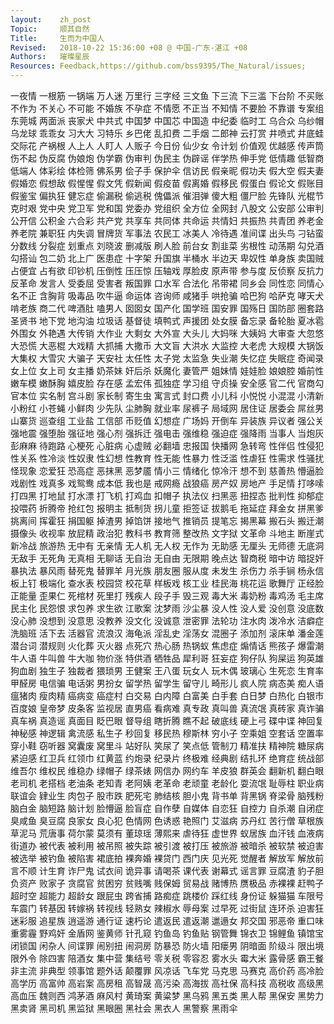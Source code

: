 ```yaml
---
layout:    zh_post
Topic:     顺其自然
Title:     生而为中国人
Revised:   2018-10-22 15:36:00 +08 @ 中国-广东-湛江 +08
Authors:   璀璨星辰
Resources: Feedback,https://github.com/bss9395/The_Natural/issues;
---
```


一夜情  一根筋  一锅端  万人迷  万里行  三字经  三文鱼  下三流  下三滥  下台阶  不买账  不作为  不关心  不可能  不婚族  不孕症  不情愿  不正当  不知情  不要脸  不靠谱  专案组  东莞城  两面派  丧家犬  中共式  中国梦  中国芯  中国造  中纪委  临时工  乌合众  乌纱帽  乌龙球  乖乖女  习大大  习特乐  乡巴佬  乱扣费  二手烟  二郎神  云打赏  井喷式  井底蛙  交际花  产祸根  人上人  人盯人  人贩子  今日份  仙少女  令计划  价值观  优越感  传声筒  伤不起  伪反腐  伪娘炮  伪学霸  伪审判  伪民主  伪辟谣  伴学热  伸手党  低情趣  低智商  低端人  体彩绘  体检筛  佛系男  侩子手  保护伞  信访民  假亲昵  假功夫  假大空  假夫妻  假婚恋  假想敌  假惺惺  假文凭  假新闻  假疫苗  假离婚  假移民  假蛋白  假论文  假账目  假鉴宝  偏执狂  健忘症  偷漏税  偷逃税  傀儡派  催泪弹  傻大粗  僵尸脸  先锋队  光棍节  克时艰  党中央  党卫军  党和国  党委办  党组织  全方位  全网封  八股文  公安部  公审判  公开信  公积金  六合彩  共产党  共享车  共同体  共命运  共情妇  共振热  共青团  养老金  养老院  兼职狂  内失调  冒牌货  军事法  农民工  冰美人  冷待遇  准间谍  出头鸟  刁钻蛮  分数线  分裂症  划重点  刘晓波  删减版  刷人脸  前台女  割韭菜  劣根性  动荡期  勾兑酒  勾搭讪  包二奶  北上广  医患症  十字架  升国旗  半桶水  半边天  卑奴性  单身族  卖国贼  占便宜  占有欲  印钞机  压倒性  压压惊  压轴戏  厚脸皮  原声带  参与度  反侦察  反抗力  反革命  发言人  受委屈  受害者  叛国罪  口水军  合法化  吊带裙  同乡会  同性恋  同情心  名不正  含胸背  吸毒品  吹牛逼  命运体  咨询师  咸猪手  哄抢骗  哈巴狗  哈萨克  哮天犬  啃老族  商二代  啤酒肚  嗑男人  囡囡女  国产化  国学班  国安罪  国殇日  国防部  圈套路  圣贤书  地下党  地沟油  垃圾话  基督徒  填鸭式  声援团  处女膜  备忘录  备轮胎  夏冰雹  外围女  外艳遇  大传销  大作业  大剩女  大外宣  大头儿  大妈咪  大姨妈  大审查  大忽悠  大恐慌  大恶棍  大戏精  大抓捕  大撒币  大文盲  大洪水  大监控  大老虎  大规模  大锅饭  大集权  大雪灾  大骗子  天安社  太任性  太子党  太监急  失业潮  失忆症  失眠症  奇闻录  女上位  女上司  女主播  奶茶妹  奸后杀  妖魔化  妻管严  姐妹情  娃娃脸  娘娘腔  婚前性  嫩车模  嫩酥胸  嬉皮脸  存在感  孟宏伟  孤独症  学习组  守贞操  安全感  官二代  官商勾  官本位  实名制  宫斗剧  家长制  寄生虫  寓言式  封口费  小儿科  小悦悦  小混混  小清新  小粉红  小苍蝇  小鲜肉  少先队  尘肺胸  就业率  尿裤子  局域网  居住证  居委会  屌丝男  山寨货  巡查组  工业盐  工信部  币贬值  幻想症  广场妈  开倒车  异装族  异议者  强公关  强地震  强堕胎  强征地  强心剂  强拆迁  强电击  强维稳  强迫症  强降雨  当事人  当炮灰  彭麻麻  待跑路  心梗死  心脏病  心虚贼  必翻墙  忠报国  快播网  急转弯  性伴侣  性侵犯  性关系  性冷淡  性奴隶  性幻想  性教育  性无能  性暴力  性泛滥  性虐狂  性需求  性骚扰  怪现象  恋爱狂  恐高症  恶抹黑  恶梦靥  情小三  情绪化  惊冷汗  想不到  慈善热  懵逼脸  戏剧性  戏真多  戏鸳鸯  成本低  我也是  戒网瘾  战狼癌  房产奴  房地产  手足情  打哆嗦  打四黑  打地鼠  打水漂  打飞机  打鸡血  扣帽子  执法仪  扫黑恶  扭捏态  批判性  抑郁症  投喂药  折腾帝  抢红包  报明主  抵制货  拐儿童  拒签证  拔鹅毛  拖延症  拜金女  拼黑爹  挑离间  挥霍狂  捐国躯  掉渣男  掉馅饼  接地气  推销员  提笔忘  揭黑幕  搬石头  搬迁潮  摄像头  收视率  放屁精  政治犯  教科书  教育筛  整改热  文字狱  文革命  斗地主  断崖式  新冷战  旅游热  无中有  无亲情  无人机  无人权  无作为  无助感  无厘头  无师德  无底洞  无敌手  无死角  无真相  无聊话  无自治  无自由  无限期  晚点达  智商税  暗中访  暗捉奸  暴执法  暴风雨  替死鬼  替罪羊  月光族  朋友圈  服从度  未发生  杀伤力  杀手锏  杨永信  板上钉  极端化  查水表  校园贷  校花草  样板戏  核工业  桂民海  桃花运  歌舞厅  正经脸  正能量  歪果仁  死棺材  死里打  残疾人  段子手  毁三观  毒大米  毒奶粉  毒鸡汤  毛主席  民主化  民怨恨  求包养  求生欲  江歌案  沈梦雨  沙尘暴  没人性  没人爱  没创意  没底数  没心肺  没想到  没意思  没教养  没文化  没诚意  泄密罪  法轮功  注水肉  泼冷水  洁癖症  洗脑班  活下去  活器官  流浪汉  海龟派  淫乱史  淫荡女  混圈子  添加剂  滚床单  潘金莲  潜台词  潜规则  火化葬  灭火器  点死穴  热心肠  热锅蚁  焦虑症  煽情话  熊孩子  爆雷潮  牛人语  牛叫兽  牛大咖  物价涨  特供酒  牺牲品  犀利哥  狂妄症  狗仔队  狗屎运  狗英雄  狗血剧  独生子  独裁者  猥琐男  王健案  王八蛋  玩女人  玩木偶  玻璃心  生死恋  生育率  甲醛房  电信骗  电话粥  男扮女  留学热  留学生  留守儿  畸形儿  疯人院  病态美  痴人语  瘟猪肉  瘦肉精  癌病变  癌症村  白交易  白内障  白富美  白手套  白日梦  白热化  白银市  百度娘  皇帝梦  皮条客  监视居  直男癌  看病难  真专政  真叫兽  真流氓  真砖家  真诈骗  真车祸  真造谣  真面目  眨巴眼  督导组  瞎折腾  瞧不起  破底线  硬上弓  碟中谍  神回复  神秘感  神逻辑  禽流感  私生子  秒回复  移民热  穆斯林  穷小子  空乘姐  空套话  空置率  穿小鞋  窃听器  窝囊废  窝里斗  站好队  笑尿了  笑点低  管制刀  精准扶  精神院  糖尿病  紧迫感  红卫兵  红领巾  红黄蓝  约炮录  纪录片  终极难  经典剧  结扎环  绝育症  统战部  维吾尔  维权民  维稳办  绿帽子  绿茶婊  网信办  网约车  羊皮狼  群英会  翻新机  翻白眼  老司机  老搭档  老油条  老知青  老阿姨  老革命  老顽童  老龄化  耍流氓  耻辱柱  职业病  联谊会  肄业生  肉包子  股市跌  肥死宅  肺结核  胆小鬼  背书单  背黑锅  脊梁骨  脑残粉  脑白金  脑短路  脑计划  脸懵逼  脸盲症  自作孽  自媒体  自恋狂  自控力  自杀潮  自闭症  臭咸鱼  臭豆腐  良家女  良心犯  色情网  色诱惑  艳照门  艾滋病  苏丹红  苦行僧  草根族  草泥马  荒唐事  荷尔蒙  莫须有  董琼瑶  薄熙来  虐待狂  虚世界  蚁居族  血汗钱  血液病  街道办  被代表  被利用  被吊照  被失踪  被引渡  被打压  被旅游  被暗杀  被软禁  被迫害  被选举  被钓鱼  被陷害  裙底拍  裸奔婚  裸贷门  西门庆  见光死  觉醒者  解放军  解放前  言不顺  计生育  诈尸鬼  试衣间  诡异事  请喝茶  课代表  谢幕式  谣言罪  豆腐渣  豹子胆  负资产  败家子  贪腐官  贫困穷  贫贱嘴  贱保姆  贸易战  赌博热  赝极品  赤裸裸  赶鸭子  超时空  超能力  超龄女  跟屁虫  跨省捕  路痴症  跳楼价  踩红线  身份证  躲猫猫  车限号  车震门  转基因  转嫁祸  转视线  轻熟女  辣椒水  辱母案  过早死  过街鼠  连环杀  迫害狂  迷彩服  追星族  逍遥游  通行证  速朽论  遣返民  遣返潮  邋遢女  邦交国  邪恶帝  重口味  重雾霾  野鸡奸  金盾网  鉴黄师  针孔窥  钓鱼岛  钓鱼贴  钢管舞  锦衣卫  锦鲤鱼  镇馆宝  闭锁国  闲杂人  间谍罪  闹别扭  闹洞房  防暴恐  防火墙  阳瘘男  阴暗面  阶级斗  限出境  限外令  除四害  陪酒女  集中营  集结号  零关税  零容忍  雾水头  霉大米  露骨感  霸王餐  非主流  非典型  领事馆  题外话  颠覆罪  风凉话  飞车党  马克思  马赛克  高价药  高冷脸  高学历  高富帅  高岩案  高房租  高智晟  高污染  高海拔  高社保  高科技  高税收  高级黑  高血压  魏则西  鸿茅酒  麻风村  黄琦案  黄粱梦  黑乌鸦  黑五类  黑人帮  黑保安  黑势力  黑卖肾  黑司机  黑监狱  黑眼圈  黑社会  黑衣人  黑警察  黑雨伞